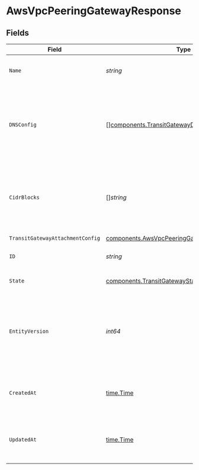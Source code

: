 # AwsVpcPeeringGatewayResponse


## Fields

| Field                                                                                                                    | Type                                                                                                                     | Required                                                                                                                 | Description                                                                                                              | Example                                                                                                                  |
| ------------------------------------------------------------------------------------------------------------------------ | ------------------------------------------------------------------------------------------------------------------------ | ------------------------------------------------------------------------------------------------------------------------ | ------------------------------------------------------------------------------------------------------------------------ | ------------------------------------------------------------------------------------------------------------------------ |
| `Name`                                                                                                                   | *string*                                                                                                                 | :heavy_check_mark:                                                                                                       | Human-readable name of the transit gateway.                                                                              | us-east-2 transit gateway                                                                                                |
| `DNSConfig`                                                                                                              | [][components.TransitGatewayDNSConfig](../../models/components/transitgatewaydnsconfig.md)                               | :heavy_check_mark:                                                                                                       | List of mappings from remote DNS server IP address sets to proxied internal domains, for a transit gateway<br/>attachment.<br/> |                                                                                                                          |
| `CidrBlocks`                                                                                                             | []*string*                                                                                                               | :heavy_check_mark:                                                                                                       | CIDR blocks for constructing a route table for the transit gateway, when attaching to the owning<br/>network.<br/>       | [<br/>"10.0.0.0/8",<br/>"100.64.0.0/10",<br/>"172.16.0.0/12"<br/>]                                                       |
| `TransitGatewayAttachmentConfig`                                                                                         | [components.AwsVpcPeeringGatewayAttachmentConfig](../../models/components/awsvpcpeeringgatewayattachmentconfig.md)       | :heavy_check_mark:                                                                                                       | N/A                                                                                                                      |                                                                                                                          |
| `ID`                                                                                                                     | *string*                                                                                                                 | :heavy_check_mark:                                                                                                       | N/A                                                                                                                      | 0850820b-d153-4a2a-b9be-7d2204779139                                                                                     |
| `State`                                                                                                                  | [components.TransitGatewayState](../../models/components/transitgatewaystate.md)                                         | :heavy_check_mark:                                                                                                       | State of the transit gateway.                                                                                            |                                                                                                                          |
| `EntityVersion`                                                                                                          | *int64*                                                                                                                  | :heavy_check_mark:                                                                                                       | Monotonically-increasing version count of the transit gateway, to indicate the order of updates to the<br/>transit gateway.<br/> | 1                                                                                                                        |
| `CreatedAt`                                                                                                              | [time.Time](https://pkg.go.dev/time#Time)                                                                                | :heavy_check_mark:                                                                                                       | An RFC-3339 timestamp representation of transit gateway creation date.                                                   | 2022-11-04T20:10:06.927Z                                                                                                 |
| `UpdatedAt`                                                                                                              | [time.Time](https://pkg.go.dev/time#Time)                                                                                | :heavy_check_mark:                                                                                                       | An RFC-3339 timestamp representation of transit gateway update date.                                                     | 2022-11-04T20:10:06.927Z                                                                                                 |
